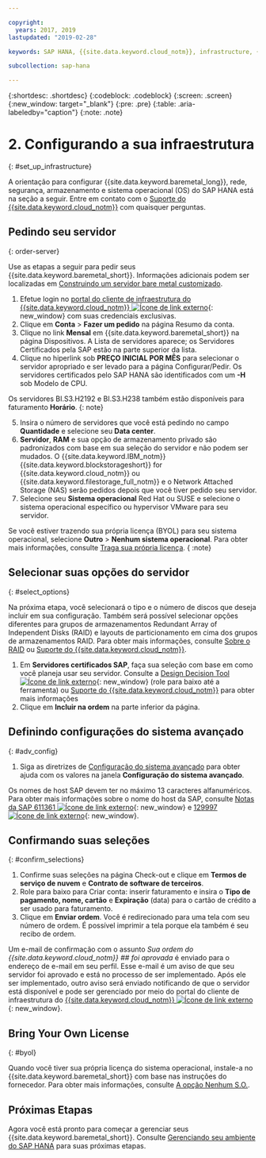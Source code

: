 ```yaml
---

copyright:
  years: 2017, 2019
lastupdated: "2019-02-28"

keywords: SAP HANA, {{site.data.keyword.cloud_notm}}, infrastructure, {{site.data.keyword.baremetal_short}}, SAP-certified infrastructure, deployment, BYOL,

subcollection: sap-hana

---
```


{:shortdesc: .shortdesc}
{:codeblock: .codeblock}
{:screen: .screen}
{:new_window: target="_blank"}
{:pre: .pre}
{:table: .aria-labeledby="caption"}
{:note: .note}

# 2. Configurando a sua infraestrutura
{: #set_up_infrastructure}

A orientação para configurar {{site.data.keyword.baremetal_long}}, rede, segurança, armazenamento e sistema operacional (OS) do SAP HANA está na seção a seguir. Entre em contato com o [Suporte do {{site.data.keyword.cloud_notm}}](/docs/get-support?topic=get-support-getting-customer-support#getting-customer-support) com quaisquer perguntas.

## Pedindo seu servidor
{: order-server}

Use as etapas a seguir para pedir seus {{site.data.keyword.baremetal_short}}. Informações adicionais podem ser localizadas em [Construindo um servidor bare metal customizado](/docs/bare-metal?topic=bare-metal-ordering-baremetal-server#ordering-baremetal-server).

1. Efetue login no [portal do cliente de infraestrutura do {{site.data.keyword.cloud_notm}} ![Ícone de link externo](../../icons/launch-glyph.svg "Ícone de link externo")](https://control.softlayer.com){: new_window} com suas credenciais exclusivas.
2. Clique em **Conta** > **Fazer um pedido** na página Resumo da conta.
3. Clique no link **Mensal** em {{site.data.keyword.baremetal_short}} na página Dispositivos. A Lista de servidores aparece; os Servidores Certificados pela SAP estão na parte superior da lista.
4. Clique no hiperlink sob **PREÇO INICIAL POR MÊS** para selecionar o servidor apropriado e ser levado para a página Configurar/Pedir. Os servidores certificados pelo SAP HANA são identificados com um **-H** sob Modelo de CPU.  

Os servidores BI.S3.H2192 e BI.S3.H238 também estão disponíveis para faturamento **Horário**.
{: note}

5. Insira o número de servidores que você está pedindo no campo **Quantidade** e selecione seu **Data center**.
6. **Servidor**, **RAM** e sua opção de armazenamento privado são padronizados com base em sua seleção do servidor e não podem ser mudados. O {{site.data.keyword.IBM_notm}} {{site.data.keyword.blockstorageshort}} for {{site.data.keyword.cloud_notm}} ou {{site.data.keyword.filestorage_full_notm}} e o Network Attached Storage (NAS) serão pedidos depois que você tiver pedido seu servidor.
7. Selecione seu **Sistema operacional** Red Hat ou SUSE e selecione o sistema operacional específico ou hypervisor VMware para seu servidor.

Se você estiver trazendo sua própria licença (BYOL) para seu sistema operacional, selecione **Outro** > **Nenhum sistema operacional**. Para obter mais informações, consulte [Traga sua própria licença](#byol).
{ :note}

## Selecionar suas opções do servidor
{: #select_options}

Na próxima etapa, você selecionará o tipo e o número de discos que deseja incluir em sua configuração. Também será possível selecionar opções diferentes para grupos de armazenamentos Redundant Array of Independent Disks (RAID) e layouts de particionamento em cima dos grupos de armazenamentos RAID. Para obter mais informações, consulte [Sobre o RAID](/docs/bare-metal?topic=bare-metal-about-raid#about-raid) ou [Suporte do {{site.data.keyword.cloud_notm}}](/docs/get-support?topic=get-support-getting-customer-support#getting-customer-support).

1. Em **Servidores certificados SAP**, faça sua seleção com base em como você planeja usar seu servidor. Consulte a [Design Decision Tool ![Ícone de link externo](../../icons/launch-glyph.svg "Ícone de link externo")](https://github.com/ibm-cloud-architecture/infrastructure-design-decision-tool){: new_window} (role para baixo até a ferramenta) ou [Suporte do {{site.data.keyword.cloud_notm}}](/docs/get-support?topic=get-support-getting-customer-support#getting-customer-support) para obter mais informações
2. Clique em **Incluir na ordem** na parte inferior da página.

## Definindo configurações do sistema avançado
{: #adv_config}

1. Siga as diretrizes de [Configuração do sistema avançado](/docs/bare-metal?topic=bare-metal-ordering-baremetal-server#ordering-baremetal-server) para obter ajuda com os valores na janela **Configuração do sistema avançado**.

Os nomes de host SAP devem ter no máximo 13 caracteres alfanuméricos. Para obter mais informações sobre o nome do host da SAP, consulte [Notas da SAP 611361 ![Ícone de link externo](../../icons/launch-glyph.svg "Ícone de link externo")](https://launchpad.support.sap.com/#/611361){: new_window} e [129997 ![Ícone de link externo](../../icons/launch-glyph.svg "Ícone de link externo")](https://launchpad.support.sap.com/#/129997){: new_window}.

## Confirmando suas seleções
{: #confirm_selections}

1. Confirme suas seleções na página Check-out e clique em **Termos de serviço de nuvem** e **Contrato de software de terceiros**.
2. Role para baixo para Criar conta: inserir faturamento e insira o **Tipo de pagamento, nome, cartão** e **Expiração** (data) para o cartão de crédito a ser usado para faturamento.
3. Clique em **Enviar ordem**. Você é redirecionado para uma tela com seu número de ordem. É possível imprimir a tela porque ela também é seu recibo de ordem.

Um e-mail de confirmação com o assunto _Sua ordem do {{site.data.keyword.cloud_notm}} ## foi aprovada_ é enviado para o endereço de e-mail em seu perfil. Esse e-mail é um aviso de que seu servidor foi aprovado e está no processo de ser implementado. Após ele ser implementado, outro aviso será enviado notificando de que o servidor está disponível e pode ser gerenciado por meio do portal do cliente de infraestrutura do [{{site.data.keyword.cloud_notm}} ![Ícone de link externo](../../icons/launch-glyph.svg "Ícone de link externo")](https://control.softlayer.com){: new_window}.

## Bring Your Own License
{: #byol}

Quando você tiver sua própria licença do sistema operacional, instale-a no {{site.data.keyword.baremetal_short}} com base nas instruções do fornecedor. Para obter mais informações, consulte [A opção Nenhum S.O.](/docs/bare-metal?topic=bare-metal-how-to-install-an-operating-system-on-a-no-os-server-#bm-no-os).

## Próximas Etapas

Agora você está pronto para começar a gerenciar seus {{site.data.keyword.baremetal_short}}. Consulte [Gerenciando seu ambiente do SAP HANA](/docs/infrastructure/sap-hana?topic=sap-hana-manage_environment#manage_environment) para suas próximas etapas.
